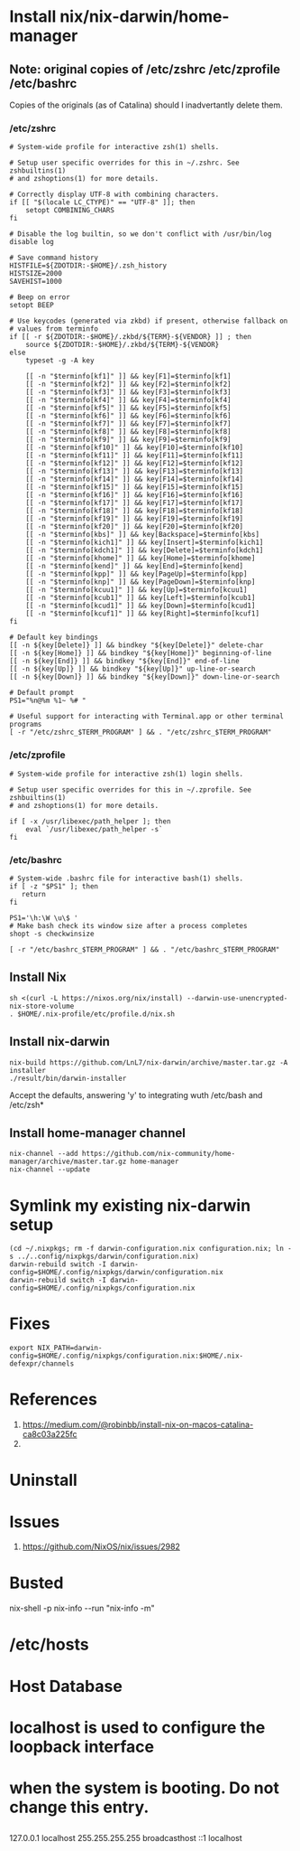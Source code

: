 # Install nix/nix-darwin/home-manager

## Note: original copies of /etc/zshrc /etc/zprofile /etc/bashrc

Copies of the originals (as of Catalina) should I inadvertantly delete
them.

### /etc/zshrc

	# System-wide profile for interactive zsh(1) shells.

	# Setup user specific overrides for this in ~/.zshrc. See zshbuiltins(1)
	# and zshoptions(1) for more details.

	# Correctly display UTF-8 with combining characters.
	if [[ "$(locale LC_CTYPE)" == "UTF-8" ]]; then
		setopt COMBINING_CHARS
	fi

	# Disable the log builtin, so we don't conflict with /usr/bin/log
	disable log

	# Save command history
	HISTFILE=${ZDOTDIR:-$HOME}/.zsh_history
	HISTSIZE=2000
	SAVEHIST=1000

	# Beep on error
	setopt BEEP

	# Use keycodes (generated via zkbd) if present, otherwise fallback on
	# values from terminfo
	if [[ -r ${ZDOTDIR:-$HOME}/.zkbd/${TERM}-${VENDOR} ]] ; then
		source ${ZDOTDIR:-$HOME}/.zkbd/${TERM}-${VENDOR}
	else
		typeset -g -A key

		[[ -n "$terminfo[kf1]" ]] && key[F1]=$terminfo[kf1]
		[[ -n "$terminfo[kf2]" ]] && key[F2]=$terminfo[kf2]
		[[ -n "$terminfo[kf3]" ]] && key[F3]=$terminfo[kf3]
		[[ -n "$terminfo[kf4]" ]] && key[F4]=$terminfo[kf4]
		[[ -n "$terminfo[kf5]" ]] && key[F5]=$terminfo[kf5]
		[[ -n "$terminfo[kf6]" ]] && key[F6]=$terminfo[kf6]
		[[ -n "$terminfo[kf7]" ]] && key[F7]=$terminfo[kf7]
		[[ -n "$terminfo[kf8]" ]] && key[F8]=$terminfo[kf8]
		[[ -n "$terminfo[kf9]" ]] && key[F9]=$terminfo[kf9]
		[[ -n "$terminfo[kf10]" ]] && key[F10]=$terminfo[kf10]
		[[ -n "$terminfo[kf11]" ]] && key[F11]=$terminfo[kf11]
		[[ -n "$terminfo[kf12]" ]] && key[F12]=$terminfo[kf12]
		[[ -n "$terminfo[kf13]" ]] && key[F13]=$terminfo[kf13]
		[[ -n "$terminfo[kf14]" ]] && key[F14]=$terminfo[kf14]
		[[ -n "$terminfo[kf15]" ]] && key[F15]=$terminfo[kf15]
		[[ -n "$terminfo[kf16]" ]] && key[F16]=$terminfo[kf16]
		[[ -n "$terminfo[kf17]" ]] && key[F17]=$terminfo[kf17]
		[[ -n "$terminfo[kf18]" ]] && key[F18]=$terminfo[kf18]
		[[ -n "$terminfo[kf19]" ]] && key[F19]=$terminfo[kf19]
		[[ -n "$terminfo[kf20]" ]] && key[F20]=$terminfo[kf20]
		[[ -n "$terminfo[kbs]" ]] && key[Backspace]=$terminfo[kbs]
		[[ -n "$terminfo[kich1]" ]] && key[Insert]=$terminfo[kich1]
		[[ -n "$terminfo[kdch1]" ]] && key[Delete]=$terminfo[kdch1]
		[[ -n "$terminfo[khome]" ]] && key[Home]=$terminfo[khome]
		[[ -n "$terminfo[kend]" ]] && key[End]=$terminfo[kend]
		[[ -n "$terminfo[kpp]" ]] && key[PageUp]=$terminfo[kpp]
		[[ -n "$terminfo[knp]" ]] && key[PageDown]=$terminfo[knp]
		[[ -n "$terminfo[kcuu1]" ]] && key[Up]=$terminfo[kcuu1]
		[[ -n "$terminfo[kcub1]" ]] && key[Left]=$terminfo[kcub1]
		[[ -n "$terminfo[kcud1]" ]] && key[Down]=$terminfo[kcud1]
		[[ -n "$terminfo[kcuf1]" ]] && key[Right]=$terminfo[kcuf1]
	fi

	# Default key bindings
	[[ -n ${key[Delete]} ]] && bindkey "${key[Delete]}" delete-char
	[[ -n ${key[Home]} ]] && bindkey "${key[Home]}" beginning-of-line
	[[ -n ${key[End]} ]] && bindkey "${key[End]}" end-of-line
	[[ -n ${key[Up]} ]] && bindkey "${key[Up]}" up-line-or-search
	[[ -n ${key[Down]} ]] && bindkey "${key[Down]}" down-line-or-search

	# Default prompt
	PS1="%n@%m %1~ %# "

	# Useful support for interacting with Terminal.app or other terminal programs
	[ -r "/etc/zshrc_$TERM_PROGRAM" ] && . "/etc/zshrc_$TERM_PROGRAM"

### /etc/zprofile

	# System-wide profile for interactive zsh(1) login shells.

	# Setup user specific overrides for this in ~/.zprofile. See zshbuiltins(1)
	# and zshoptions(1) for more details.

	if [ -x /usr/libexec/path_helper ]; then
		eval `/usr/libexec/path_helper -s`
	fi

### /etc/bashrc

	# System-wide .bashrc file for interactive bash(1) shells.
	if [ -z "$PS1" ]; then
	   return
	fi

	PS1='\h:\W \u\$ '
	# Make bash check its window size after a process completes
	shopt -s checkwinsize

	[ -r "/etc/bashrc_$TERM_PROGRAM" ] && . "/etc/bashrc_$TERM_PROGRAM"


## Install Nix 

    sh <(curl -L https://nixos.org/nix/install) --darwin-use-unencrypted-nix-store-volume
    . $HOME/.nix-profile/etc/profile.d/nix.sh

## Install nix-darwin

    nix-build https://github.com/LnL7/nix-darwin/archive/master.tar.gz -A installer
    ./result/bin/darwin-installer
	
Accept the defaults, answering 'y' to integrating wuth /etc/bash and /etc/zsh*	

## Install home-manager channel
	
    nix-channel --add https://github.com/nix-community/home-manager/archive/master.tar.gz home-manager
	nix-channel --update
	
# Symlink my existing nix-darwin setup

	(cd ~/.nixpkgs; rm -f darwin-configuration.nix configuration.nix; ln -s ../..config/nixpkgs/darwin/configuration.nix)
    darwin-rebuild switch -I darwin-config=$HOME/.config/nixpkgs/darwin/configuration.nix
    darwin-rebuild switch -I darwin-config=$HOME/.config/nixpkgs/configuration.nix

# Fixes

    export NIX_PATH=darwin-config=$HOME/.config/nixpkgs/configuration.nix:$HOME/.nix-defexpr/channels

# References

1. https://medium.com/@robinbb/install-nix-on-macos-catalina-ca8c03a225fc
1. 

# Uninstall

# Issues

1. https://github.com/NixOS/nix/issues/2982

# Busted

nix-shell -p nix-info --run "nix-info -m"

# /etc/hosts

# Host Database
#
# localhost is used to configure the loopback interface
# when the system is booting.  Do not change this entry.
##
127.0.0.1       localhost
255.255.255.255 broadcasthost
::1             localhost
